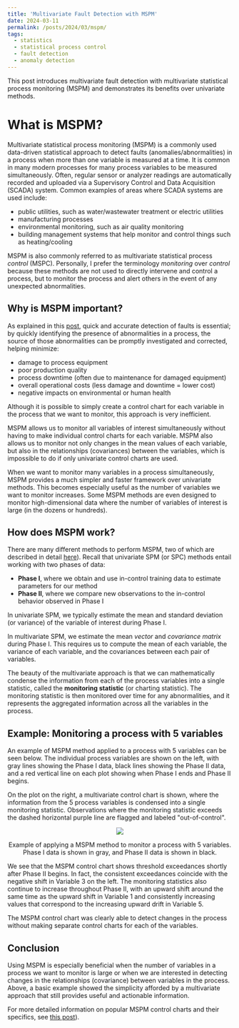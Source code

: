 ```yaml
---
title: 'Multivariate Fault Detection with MSPM'
date: 2024-03-11
permalink: /posts/2024/03/mspm/
tags:
  - statistics
  - statistical process control
  - fault detection
  - anomaly detection
---
```


This post introduces multivariate fault detection with multivariate
statistical process monitoring (MSPM) and demonstrates its benefits over
univariate methods.

# What is MSPM?

Multivariate statistical process monitoring (MSPM) is a commonly used
data-driven statistical approach to detect faults
(anomalies/abnormalities) in a process when more than one variable is
measured at a time. It is common in many modern processes for many
process variables to be measured simultaneously. Often, regular sensor
or analyzer readings are automatically recorded and uploaded via a
Supervisory Control and Data Acquisition (SCADA) system. Common examples
of areas where SCADA systems are used include:

- public utilities, such as water/wastewater treatment or electric
  utilities
- manufacturing processes
- environmental monitoring, such as air quality monitoring
- building management systems that help monitor and control things such
  as heating/cooling

MSPM is also commonly referred to as multivariate statistical process
*control* (MSPC). Personally, I prefer the terminology *monitoring* over
*control* because these methods are not used to directly intervene and
control a process, but to monitor the process and alert others in the
event of any unexpected abnormalities.

## Why is MSPM important?

As explained in this
[post](https://trgrimm.github.io/posts/2024/02/spc/), quick and accurate
detection of faults is essential; by quickly identifying the presence of
abnormalities in a process, the source of those abnormalities can be
promptly investigated and corrected, helping minimize:

- damage to process equipment
- poor production quality
- process downtime (often due to maintenance for damaged equipment)
- overall operational costs (less damage and downtime = lower cost)
- negative impacts on environmental or human health

Although it is possible to simply create a control chart for each
variable in the process that we want to monitor, this approach is very
inefficient.

MSPM allows us to monitor all variables of interest simultaneously
without having to make individual control charts for each variable. MSPM
also allows us to monitor not only changes in the mean values of each
variable, but also in the relationships (covariances) between the
variables, which is impossible to do if only univariate control charts
are used.

When we want to monitor many variables in a process simultaneously, MSPM
provides a much simpler and faster framework over univariate methods.
This becomes especially useful as the number of variables we want to
monitor increases. Some MSPM methods are even designed to monitor
high-dimensional data where the number of variables of interest is large
(in the dozens or hundreds).

## How does MSPM work?

There are many different methods to perform MSPM, two of which are
described in detail
[here](https://trgrimm.github.io/posts/2024/03/t2_mewma/)). Recall that
univariate SPM (or SPC) methods entail working with two phases of data:

- **Phase I**, where we obtain and use in-control training data to
  estimate parameters for our method
- **Phase II**, where we compare new observations to the in-control
  behavior observed in Phase I

In univariate SPM, we typically estimate the mean and standard deviation (or variance) of the variable of interest during Phase I.

In multivariate SPM, we estimate the mean *vector* and *covariance matrix* during Phase I. This requires us to compute the mean of each variable, the variance of each variable, and the covariances between each pair of variables.

The beauty of the multivariate approach is that we can mathematically condense the information from each of the process variables into a single statistic, called the **monitoring statistic** (or charting statistic). The monitoring statistic is then monitored over time for any abnormalities, and it represents the aggregated information across all the variables in the process.

## Example: Monitoring a process with 5 variables

An example of MSPM method applied to a process with 5 variables can be seen below. The individual process variables are shown on the left, with gray lines showing the Phase I data, black lines showing the Phase II data, and a red vertical line on each plot showing when Phase I ends and Phase II begins.

On the plot on the right, a multivariate control chart is shown, where the information from the 5 process variables is condensed into a single monitoring statistic. Observations where the monitoring statistic exceeds the dashed horizontal purple line are flagged and labeled "out-of-control".

<p align="center">
    <img src="https://github.com/trgrimm/trgrimm.github.io/assets/70607091/746ef972-388f-4c6c-a501-bcb46ead15de">
</p>
<p align="center" class="caption">
Example of applying a MSPM method to monitor a process with 5 variables. Phase I data is shown in gray, and Phase II data is shown in black.
</p>

We see that the MSPM control chart shows threshold exceedances shortly after Phase II begins. In fact, the consistent exceedances coincide with the negative shift in Variable 3 on the left. The monitoring statistics also continue to increase throughout Phase II, with an upward shift around the same time as the upward shift in Variable 1 and consistently increasing values that correspond to the increasing upward drift in Variable 5.

The MSPM control chart was clearly able to detect changes in the process without making separate control charts for each of the variables.

## Conclusion

Using MSPM is especially beneficial when the number of variables in a process we want to monitor is large or when we are interested in detecting changes in the relationships (covariance) between variables in the process. Above, a basic example showed the simplicity afforded by a multivariate approach that still provides useful and actionable information.

For more detailed information on popular MSPM control charts and their specifics, see [this post](https://trgrimm.github.io/posts/2024/03/t2_mewma/)).
